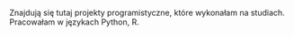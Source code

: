 Znajdują się tutaj projekty programistyczne, które wykonałam na studiach. Pracowałam w językach Python, R. 

